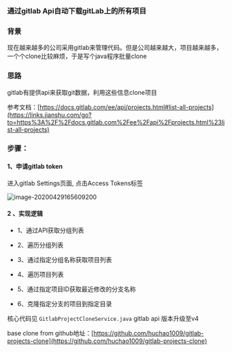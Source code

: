 ### 通过gitlab Api自动下载gitLab上的所有项目



### 背景

现在越来越多的公司采用gitlab来管理代码。但是公司越来越大，项目越来越多，一个个clone比较麻烦，于是写个java程序批量clone


### 思路

gitlab有提供api来获取git数据，利用这些信息clone项目

参考文档：[https://docs.gitlab.com/ee/api/projects.html#list-all-projects](https://links.jianshu.com/go?to=https%3A%2F%2Fdocs.gitlab.com%2Fee%2Fapi%2Fprojects.html%23list-all-projects)



### 步骤：

#### 1、申请gitlab token

 进入gitlab Settings页面, 点击Access Tokens标签

![image-20200429165609200](https://tva1.sinaimg.cn/large/007S8ZIlgy1geaqonuvnmj32k20qu7fs.jpg)



#### 2 、实现逻辑

- 1、通过API获取分组列表

- 2、遍历分组列表

- 3、通过指定分组名称获取项目列表

- 4、遍历项目列表

- 5、通过指定项目ID获取最近修改的分支名称

- 6、克隆指定分支的项目到指定目录

  

核心代码见 `GitlabProjectCloneService.java`
gitlab api 版本升级至v4

base clone from github地址：[https://github.com/huchao1009/gitlab-projects-clone](https://github.com/huchao1009/gitlab-projects-clone)